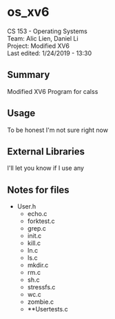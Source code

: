 # os_xv6
CS 153 - Operating Systems <br />
Team: Alic Lien, Daniel Li <br />
Project: Modified XV6 <br />
Last edited: 1/24/2019 - 13:30 <br />



## Summary
Modified XV6 Program for calss <br />

## Usage
To be honest I'm not sure right now <br />


## External Libraries
I'll let you know if I use any <br />


## Notes for files
- User.h <br />
    - echo.c <br />
    - forktest.c <br />
    - grep.c <br />
    - init.c <br />
    - kill.c <br />
    - ln.c <br />
    - ls.c <br />
    - mkdir.c <br />
    - rm.c <br />
    - sh.c <br />
    - stressfs.c <br />
    - wc.c <br />
    - zombie.c <br />
    - **Usertests.c <br />
